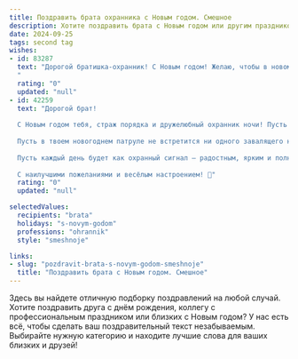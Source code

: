 ```yaml
---
title: Поздравить брата охранника с Новым годом. Смешное
description: Хотите поздравить брата с Новым годом или другим праздником? Наш ИИ создаст незабываемое поздравление, а вы обязательно выделитесь среди других.  
date: 2024-09-25
tags: second tag
wishes:
- id: 83287
  text: "Дорогой братишка-охранник! С Новым годом! Желаю, чтобы в новом году твой внутренний Шварценеггер был всегда начеку, но при этом  ни один ёлочный шарик не пострадал от твоей бдительности!  Пусть зарплата будет стабильной, как режим дня, а  праздники — такими же весёлыми, как твои истории с работы (только без всяких там \"случайных свидетелей\", ага?).  С Новым годом!
  "
  rating: "0"
  updated: "null"
- id: 42259
  text: "Дорогой брат!
  
  С Новым годом тебя, страж порядка и дружелюбный охранник ночи! Пусть этот год будет для тебя не только поводом охранять, но и захватывать – от жизни впечатления, от удачи сюрпризы, а от праздничного стола – кучу вкусняшек!
  
  Пусть в твоем новогоднем патруле не встретится ни одного завалящего нарушителя, а только веселые моменты и смех друзей. Желаю, чтобы в новом году тебе не пришлось лететь на работу, как супергерою, а коллеги шлют пожелания по почте, а не в рацию!
  
  Пусть каждый день будет как охранный сигнал – радостным, ярким и полным энергии! С новым счастьем, брат! Береги свою охрану от стрессов и недовольств, а свой отпуск – от скуки!
  
  С наилучшими пожеланиями и весёлым настроением! 🎉"
  rating: "0"
  updated: "null"

selectedValues:
  recipients: "brata"
  holidays: "s-novym-godom"
  professions: "ohrannik"
  style: "smeshnoje"

links:
- slug: "pozdravit-brata-s-novym-godom-smeshnoje"
  title: "Поздравить брата с Новым годом. Смешное"
---
```


Здесь вы найдете отличную подборку поздравлений на любой случай.
Хотите поздравить друга с днём рождения, коллегу с профессиональным праздником или близких с Новым годом? У нас есть всё, чтобы сделать ваш поздравительный текст незабываемым. Выбирайте нужную категорию и находите лучшие слова для ваших близких и друзей!
